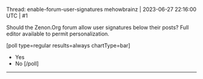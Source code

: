Thread: enable-forum-user-signatures
mehowbrainz | 2023-06-27 22:16:00 UTC | #1

Should the Zenon.Org forum allow user signatures below their posts? Full editor available to permit personalization.

[poll type=regular results=always chartType=bar]
* Yes
* No
[/poll]

-------------------------

